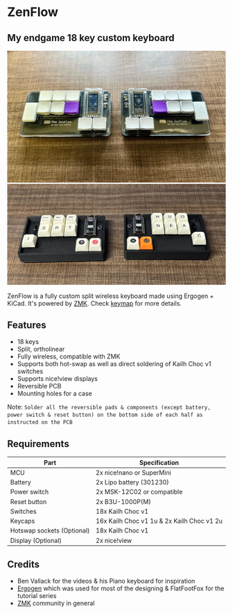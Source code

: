 # ZenFlow
## My endgame 18 key custom keyboard 
![Photo](images/zenFlow-case.jpg)
![Photo](images/zenFlowMX.jpg)


ZenFlow is a fully custom split wireless keyboard made using Ergogen + KiCad. It's powered by [ZMK](https://zmk.dev/). Check [keymap](./keymap) for more details. 
## Features

- 18 keys
- Split, ortholinear
- Fully wireless, compatible with ZMK
- Supports both hot-swap as well as direct soldering of Kailh Choc v1 switches
- Supports nice!view displays
- Reversible PCB
- Mounting holes for a case


Note: `Solder all the reversible pads & components (except battery, power switch & reset button) on the bottom side of each half as instructed on the PCB` 

## Requirements
| Part | Specification |
| ------ | ------ |
| MCU | 2x nice!nano or SuperMini |
| Battery | 2x Lipo battery (301230)|
| Power switch | 2x MSK-12C02 or compatible |
| Reset button | 2x B3U-1000P(M) |
| Switches | 18x Kailh Choc v1 |
| Keycaps | 16x Kailh Choc v1 1u & 2x Kailh Choc v1 2u |
| Hotswap sockets (Optional) | 18x Kailh Choc v1 |
| Display (Optional) | 2x nice!view |

## Credits
- Ben Vallack for the videos & his Piano keyboard for inspiration
- [Ergogen](https://docs.ergogen.xyz/) which was used for most of the designing & FlatFootFox for the tutorial series 
- [ZMK](https://zmk.dev/) community in general
